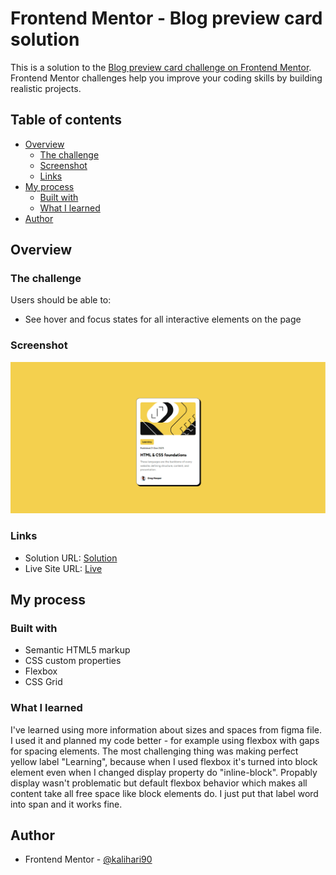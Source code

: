 # Frontend Mentor - Blog preview card solution

This is a solution to the [Blog preview card challenge on Frontend Mentor](https://www.frontendmentor.io/challenges/blog-preview-card-ckPaj01IcS). Frontend Mentor challenges help you improve your coding skills by building realistic projects.

## Table of contents

- [Overview](#overview)
  - [The challenge](#the-challenge)
  - [Screenshot](#screenshot)
  - [Links](#links)
- [My process](#my-process)
  - [Built with](#built-with)
  - [What I learned](#what-i-learned)
- [Author](#author)

## Overview

### The challenge

Users should be able to:

- See hover and focus states for all interactive elements on the page

### Screenshot

![](./img/screenshot.png)

### Links

- Solution URL: [Solution](https://github.com/kalihari90/frontend-mentor-2)
- Live Site URL: [Live](https://kalihari90.github.io/frontend-mentor-2/)

## My process

### Built with

- Semantic HTML5 markup
- CSS custom properties
- Flexbox
- CSS Grid

### What I learned

I've learned using more information about sizes and spaces from figma file. I used it and planned my code better - for example using flexbox with gaps for spacing elements. The most challenging thing was making perfect yellow label "Learning", because when I used flexbox it's turned into block element even when I changed display property do "inline-block". Propably display wasn't problematic but default flexbox behavior which makes all content take all free space like block elements do. I just put that label word into span and it works fine.

## Author

- Frontend Mentor - [@kalihari90](https://www.frontendmentor.io/profile/kalihari90)

